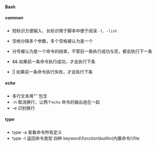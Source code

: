 #### Bash

##### common

* 短标识方便输入、长标识用于脚本中便于阅读 `-l、-list`

* 空格分隔多个参数，多个空格被认为是一个
* 分号被认为是一个命令的结束，不管前一条执行成功与否，都会执行下一条
* && 如果前一条命令执行成功，才会执行下条
* || 如果前一条命令执行失败，才会执行下条

##### echo

* 多行文本用"" 包含
* -n 取消换行，让两个`echo`  命令的输出连在一起
* -e 识别换行

##### type

* type -a 查看命令所有定义
* type -t 返回命令类型  四种 keyword\function\builtin(内置命令)\file